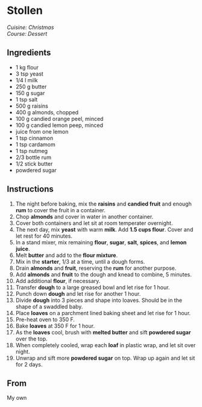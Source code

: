# Stollen

_Cuisine:  Christmas_<br />
_Course:  Dessert_

## Ingredients

- 1 kg flour
- 3 tsp yeast
- 1/4 l milk
- 250 g butter
- 150 g sugar
- 1 tsp salt
- 500 g raisins
- 400 g almonds, chopped
- 100 g candied orange peel, minced
- 100 g candied lemon peep, minced
- juice from one lemon
- 1 tsp cinnamon
- 1 tsp cardamom
- 1 tsp nutmeg
- 2/3 bottle rum
- 1/2 stick butter
- powdered sugar

## Instructions

1. The night before baking, mix the **raisins** and **candied fruit** and enough **rum** to cover the fruit in a container.
1. Chop **almonds** and cover in water in another container.
1. Cover both containers and let sit at room temperater overnight.
1. The next day, mix **yeast** with warm **milk**.  Add **1.5 cups flour**.  Cover and let rest for 40 minutes.
1. In a stand mixer, mix remaining **flour**, **sugar**, **salt**, **spices**, and **lemon juice**.
1. Melt **butter** and add to the **flour mixture**.
1. Mix in the **starter**, 1/3 at a time, until a dough forms.
1. Drain **almonds** and **fruit**, reserving the **rum** for another purpose.
1. Add **almonds** and **fruit** to the dough and knead to combine, 5 minutes.
1. Add additional **flour**, if necessary.
1. Transfer **dough** to a large greased bowl and let rise for 1 hour.
1. Punch down **dough** and let rise for another 1 hour.
1. Divide **dough** into 3 pieces and shape into loaves.  Should be in the shape of a swaddled baby.
1. Place **loaves** on a parchment lined baking sheet and let rise for 1 hour.
1. Pre-heat oven to 350 F.
1. Bake **loaves** at 350 F for 1 hour.
1. As the **loaves** cool, brush with **melted butter** and sift **powdered sugar** over the top.
1. When completely cooled, wrap each **loaf** in plastic wrap, and let sit over night.
1. Unwrap and sift more **powdered sugar** on top.  Wrap up again and let sit for 2 days.

## From

My own